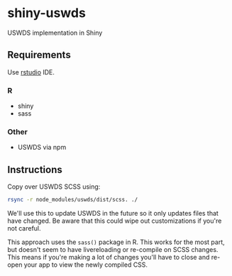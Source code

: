 # shiny-uswds
USWDS implementation in Shiny

## Requirements
Use [rstudio](https://rstudio.com/) IDE.

### R
- shiny
- sass

### Other
- USWDS via npm

## Instructions
Copy over USWDS SCSS using:

```bash
rsync -r node_modules/uswds/dist/scss. ./
```

We'll use this to update USWDS in the future so it only updates files that
have changed. Be aware that this could wipe out customizations if you're not careful.

This approach uses the `sass()` package in R. This works for the most part, but
doesn't seem to have livereloading or re-compile on SCSS changes. This means if
you're making a lot of changes you'll have to close and re-open your app to view
the newly compiled CSS.

